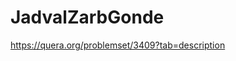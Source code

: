 # JadvalZarbGonde
https://quera.org/problemset/3409?tab=description
<?php
$n = (int)readline("Enter a number : ");
$m = $n + 1;
for($i = 1; $i < $m; $i++){
	echo PHP_EOL;
	for($j = 1; $j < $m; $j++){
		echo $i * $j." ";
	}
}
